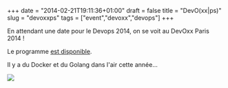 +++
date = "2014-02-21T19:11:36+01:00"
draft = false
title = "DevO(xx|ps)"
slug = "devoxxps"
tags = ["event","devoxx","devops"]
+++

En attendant une date pour le Devops 2014, on se voit au DevOxx Paris 2014 !

Le programme [est disponible](http://cfp.devoxx.fr/devoxxfr2014).

Il y a du Docker et du Golang dans l'air cette année...


![](/content/images/2014/Feb/devoxx_la_conference_des_developpeurs_passionnes_2014-1.png)